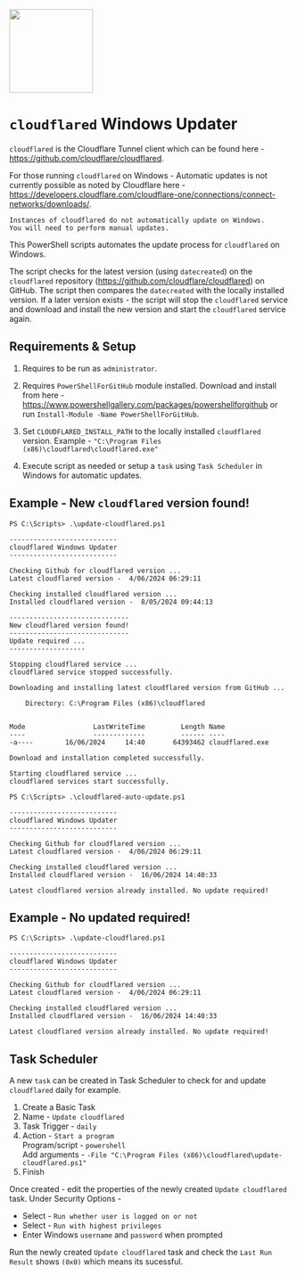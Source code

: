 <img src="https://www.cloudflare.com/img/logo-cloudflare.svg" width="150">  

# `cloudflared` Windows Updater

`cloudflared` is the Cloudflare Tunnel client which can be found here - https://github.com/cloudflare/cloudflared.

For those running `cloudflared` on Windows - Automatic updates is not currently possible as noted by Cloudflare here - https://developers.cloudflare.com/cloudflare-one/connections/connect-networks/downloads/.

```
Instances of cloudflared do not automatically update on Windows. 
You will need to perform manual updates.
```

This PowerShell scripts automates the update process for `cloudflared` on Windows. 

The script checks for the latest version (using `datecreated`) on the `cloudflared` repository (https://github.com/cloudflare/cloudflared) on GitHub. The script then compares the `datecreated` with the locally installed version. If a later version exists - the script will stop the `cloudflared` service and download and install the new version and start the `cloudflared` service again.

## Requirements & Setup
1. Requires to be run as `administrator`.

2. Requires `PowerShellForGitHub` module installed. Download and install from here - https://www.powershellgallery.com/packages/powershellforgithub or run `Install-Module -Name PowerShellForGitHub`.

3. Set `CLOUDFLARED_INSTALL_PATH` to the locally installed `cloudflared` version. Example - `"C:\Program Files (x86)\cloudflared\cloudflared.exe"`

4. Execute script as needed or setup a `task` using `Task Scheduler` in Windows for automatic updates.

## Example - New `cloudflared` version found!

```
PS C:\Scripts> .\update-cloudflared.ps1

---------------------------
cloudflared Windows Updater
---------------------------

Checking Github for cloudflared version ...
Latest cloudflared version -  4/06/2024 06:29:11

Checking installed cloudflared version ...
Installed cloudflared version -  8/05/2024 09:44:13

------------------------------
New cloudflared version found!
------------------------------
Update required ...
-------------------

Stopping cloudflared service ...
cloudflared service stopped successfully.

Downloading and installing latest cloudflared version from GitHub ...

    Directory: C:\Program Files (x86)\cloudflared


Mode                 LastWriteTime         Length Name
----                 -------------         ------ ----
-a----        16/06/2024     14:40       64393462 cloudflared.exe

Download and installation completed successfully.

Starting cloudflared service ...
cloudflared services start successfully.

PS C:\Scripts> .\cloudflared-auto-update.ps1

---------------------------
cloudflared Windows Updater
---------------------------

Checking Github for cloudflared version ...
Latest cloudflared version -  4/06/2024 06:29:11

Checking installed cloudflared version ...
Installed cloudflared version -  16/06/2024 14:40:33

Latest cloudflared version already installed. No update required!
```

## Example - No updated required! 

```
PS C:\Scripts> .\update-cloudflared.ps1

---------------------------
cloudflared Windows Updater
---------------------------

Checking Github for cloudflared version ...
Latest cloudflared version -  4/06/2024 06:29:11

Checking installed cloudflared version ...
Installed cloudflared version -  16/06/2024 14:40:33

Latest cloudflared version already installed. No update required!
```

## Task Scheduler

A new `task` can be created in Task Scheduler to check for and update `cloudflared` daily for example.

1. Create a Basic Task
2. Name - `Update cloudflared`
3. Task Trigger - `daily`
4. Action - `Start a program`  
Program/script - `powershell`  
Add arguments - `-File "C:\Program Files (x86)\cloudflared\update-cloudflared.ps1"`
5. Finish

Once created - edit the properties of the newly created `Update cloudflared` task. Under Security Options - 
- Select - `Run whether user is logged on or not`
- Select - `Run with highest privileges`
- Enter Windows `username` and `password` when prompted

Run the newly created `Update cloudflared` task and check the `Last Run Result` shows `(0x0)` which means its sucessful.